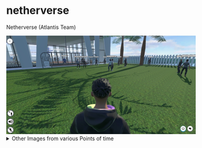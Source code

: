 # netherverse
Netherverse (Atlantis Team)


<img src="https://github.com/NethermindEth/netherverse/blob/main/Img/Web%20capture_16-5-2022_14842_localhost.jpeg" name="AllHands#6">

<details>
  <summary>Other Images from various Points of time</summary>
  
  <img src="https://github.com/NethermindEth/netherverse/blob/main/Img/Web%20capture_3-5-2022_152815_localhost.jpeg" name="ArtExhibit">
  <img src="https://github.com/NethermindEth/netherverse/blob/main/Img/Web%20capture_12-5-2022_14393_localhost.jpeg" name="1stDemo">
  <img src="https://github.com/NethermindEth/netherverse/blob/main/Img/image1.jpg" name="InitialV">
</details>
